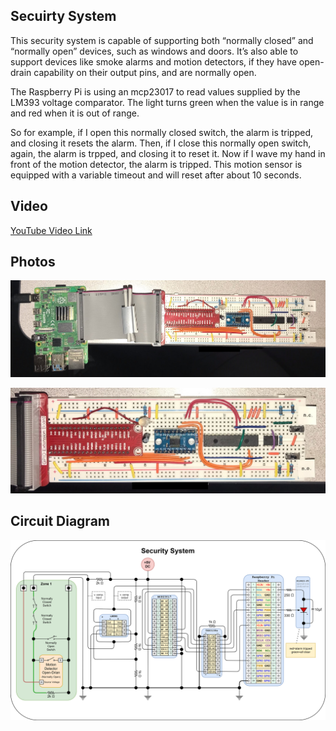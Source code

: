 Secuirty System
---------------

This security system is capable of supporting both “normally closed” and “normally open” devices, such as windows and doors.   It’s also able to support devices like smoke alarms and motion detectors, if they have open-drain capability on their output pins, and are normally open.

The Raspberry Pi is using an mcp23017 to read values supplied by the LM393 voltage comparator.  The light turns green when the value is in range and red when it is out of range.   

So for example, if I open this normally closed switch, the alarm is tripped, and closing it resets the alarm.
Then, if I close this normally open switch, again, the alarm is trpped, and closing it to reset it.
Now if I wave my hand in front of the motion detector, the alarm is tripped.  This motion sensor is equipped with a variable timeout and will reset after about 10 seconds.


## Video

[YouTube Video Link](https://youtu.be/nNICbq8Yqfo)


## Photos

![photo1](https://raw.githubusercontent.com/wryan67/SecuritySystem/main/readme/014d91dbfe1941673540a70bb3e272a761816563d7.jpg)

![photo2](https://raw.githubusercontent.com/wryan67/SecuritySystem/main/readme/01bd47415adceec766baa4893ea106bea062a279ce.jpg)

## Circuit Diagram

![circuit diagram](https://raw.githubusercontent.com/wryan67/SecuritySystem/main/readme/circuit%20diagram.png)
